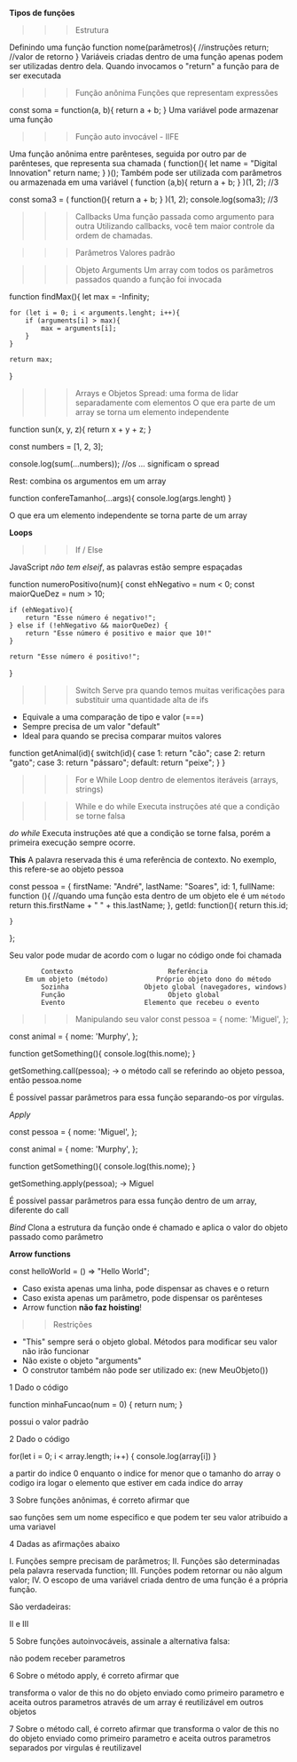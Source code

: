  **Tipos de funções**

>>>Estrutura

Definindo uma função
function nome(parâmetros){
    //instruções
    return; //valor de retorno
}
Variáveis criadas dentro de uma função apenas podem ser utilizadas dentro dela.
Quando invocamos o "return" a função para de ser executada

>>>Função anônima
Funções que representam expressões

const soma = function(a, b){
    return a + b;
}
Uma variável pode armazenar uma função

>>>Função auto invocável - IIFE 

Uma função anônima entre parênteses, seguida por outro par de parênteses, que representa sua chamada
(
    function(){
        let name = "Digital Innovation"
        return name;
    }
)();
Também pode ser utilizada com parâmetros ou armazenada em uma variável
(
    function (a,b){
        return a + b;
    }
)(1, 2);
//3

const soma3 = (
    function(){
        return a + b;
    }
)(1, 2);
console.log(soma3); //3

>>>Callbacks
Uma função passada como argumento para outra
Utilizando callbacks, você tem maior controle da ordem de chamadas.

>>>Parâmetros 
Valores padrão

>>>Objeto Arguments
Um array com todos os parâmetros passados quando a função foi invocada

function findMax(){
    let max = -Infinity;

    for (let i = 0; i < arguments.lenght; i++){
        if (arguments[i] > max){
            max = arguments[i];
        }
    }

    return max;
}

>>>Arrays e Objetos
Spread: uma forma de lidar separadamente com elementos
O que era parte de um array se torna um elemento independente

function sun(x, y, z){
    return x + y + z;
}

const numbers = [1, 2, 3];

console.log(sum(...numbers)); //os ... significam o spread

Rest: combina os argumentos em um array

function confereTamanho(...args){
    console.log(args.lenght)
}

O que era um elemento independente se torna parte de um array


**Loops**

>>>If / Else

JavaScript *não tem elseif*, as palavras estão sempre espaçadas

function numeroPositivo(num){
    const ehNegativo = num < 0;
    const maiorQueDez = num > 10;

    if (ehNegativo){
        return "Esse número é negativo!";
    } else if (!ehNegativo && maiorQueDez) {
        return "Esse número é positivo e maior que 10!"
    }

    return "Esse número é positivo!";
}

>>>Switch
Serve pra quando temos muitas verificações para substituir uma quantidade alta de ifs

- Equivale a uma comparação de tipo e valor (===)
- Sempre precisa de um valor "default"
- Ideal para quando se precisa comparar muitos valores
  
function getAnimal(id){
    switch(id){
        case 1: 
            return "cão";
        case 2:
            return "gato";
        case 3:
            return "pássaro";
        default:
            return "peixe";
    }
}

>>>For e While
Loop dentro de elementos iteráveis (arrays, strings)

>>>While e do while
Executa instruções até que a condição se torne falsa

*do while*
Executa instruções até que a condição se torne falsa, porém a primeira execução sempre ocorre.

**This**
A palavra reservada this é uma referência de contexto.
No exemplo, this refere-se ao objeto pessoa

const pessoa = {
    firstName: "André",
    lastName: "Soares",
    id: 1,
    fullName: function (){ //quando uma função esta dentro de um objeto ele é um `método`
        return this.firstName + " " + this.lastName;
    },
    getId: function(){
        return this.id;

    }
};

Seu valor pode mudar de acordo com o lugar no código onde foi chamada

            Contexto                        Referência
        Em um objeto (método)            Próprio objeto dono do método
            Sozinha                   Objeto global (navegadores, windows)
            Função                          Objeto global
            Evento                    Elemento que recebeu o evento

>>>Manipulando seu valor
const pessoa = {
    nome: 'Miguel',
};

const animal = {
    nome: 'Murphy',
};

function getSomething(){
    console.log(this.nome);
}

getSomething.call(pessoa); -> o método call se referindo ao objeto pessoa, então pessoa.nome 

É possível passar parâmetros para essa função separando-os por vírgulas.

*Apply*

const pessoa = {
    nome: 'Miguel',
};

const animal = {
    nome: 'Murphy',
};

function getSomething(){
    console.log(this.nome);
}

getSomething.apply(pessoa); -> Miguel

É possível passar parâmetros para essa função dentro de um array, diferente do call

*Bind*
Clona a estrutura da função onde é chamado e aplica o valor do objeto passado como parâmetro 

**Arrow functions**

const helloWorld = () => "Hello World";

- Caso exista apenas uma linha, pode dispensar as chaves e o return
- Caso exista apenas um parâmetro, pode dispensar os parênteses
- Arrow function **não faz hoisting**!

>>Restrições
- "This" sempre será o objeto global. Métodos para modificar seu valor não irão funcionar
- Não existe o objeto "arguments"
- O construtor também não pode ser utilizado ex: (new MeuObjeto())


1  Dado o código

function minhaFuncao(num = 0) {
  return num;
}

possui o valor padrão

2 Dado o código

for(let i = 0; i < array.length; i++) {
  console.log(array[i])
}

a partir do indice 0 enquanto o indice for menor que o tamanho do array o codigo ira logar o elemento que estiver em cada indice do array


3 Sobre funções anônimas, é correto afirmar que

sao funções sem um nome especifico e que podem ter seu valor atribuido a uma variavel

4 Dadas as afirmações abaixo

I. Funções sempre precisam de parâmetros;
II. Funções são determinadas pela palavra reservada function;
III. Funções podem retornar ou não algum valor;
IV. O escopo de uma variável criada dentro de uma função é a própria função.

São verdadeiras:

II e III

5 Sobre funções autoinvocáveis, assinale a alternativa falsa:

não podem receber parametros

6 Sobre o método apply, é correto afirmar que

transforma o valor de this no do objeto enviado como primeiro parametro e aceita outros parametros através de um array é reutilizável em outros objetos

7 Sobre o método call, é correto afirmar que
transforma o valor de this no do objeto enviado como primeiro parametro e aceita outros parametros separados por virgulas é reutilizavel 